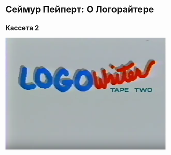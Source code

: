 # Сеймур Пейперт: О Логорайтере
## Кассета 2 

[![LR2](./images/LW2.png)](https://youtu.be/HNeeOy1tXHw?autoplay=1)
